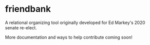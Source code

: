 # friendbank

A relational organizing tool originally developed for Ed Markey's 2020 senate re-elect.

More documentation and ways to help contribute coming soon!
